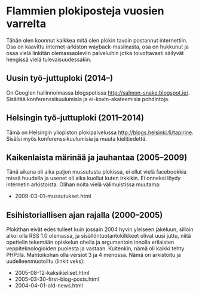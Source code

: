 # Flammien plokiposteja vuosien varrelta

Tähän olen koonnut kaikkea mitä olen plokin tavoin postannut internettiin. Osa
on kaavittu internet-arkiston wayback-masiinasta, osa on hukkunut ja osaa vielä
linkitän olemassaoleviin palveluihin jotka toivottavasti säilyvät hengissä
vielä tulevaisuudessakin.

## Uusin työ-juttuploki (2014–)

On Googlen hallinnoimassa blogspotissa <http://salmon-snake.blogspot.ie/>.
Sisältää konferenssikuulumisia ja ei-kovin-akateemisia pohdintoja.

## Helsingin työ-juttuploki (2011–2014)

Tämä on Helsingin yliopiston plokipalvelussa
<http://blogs.helsinki.fi/tapirine>.  Sisälsi myös konferenssikuulumisia ja
muuta kielitiedettä.

## Kaikenlaista märinää ja jauhantaa (2005–2009)

Tänä aikana oli aika paljon mussutusta plokissa, ei ollut vielä facebookkia
missä huudella ja usenet oli aika kuollut kuten irkkikin. Ei onneksi löydy
internetin arkistoista. Olihan noita vielä välimuistissa muutama:

- 2009-03-01-mussutukset.html

## Esihistoriallisen ajan rajalla (2000–2005)

Plokithan eivät edes tulleet kuin jossain 2004 hyvin yleiseen jakeluun, silloin
alkoi olla RSS 1.0 olemassa, ja sisällöntuotantokilkkeet olivat uusi juttu,
niitä opettelin tekemään opiskelun ohella ja argumentoin innolla erilaisten
veppiteknologioiden puolesta ja vastaan. Kuitenkin, nämä oli kaikki tehty
PHP:llä. Mahtoikohan olla versiot 3 ja 4 menossa. Nämä on arkistoitu ja
uudelleenmuotoiltu (linkit veks):

- 2005-08-12-kaksikieliset.html
- 2005-03-30-first-blog-posts.html
- 2004-04-01-old-news.html

